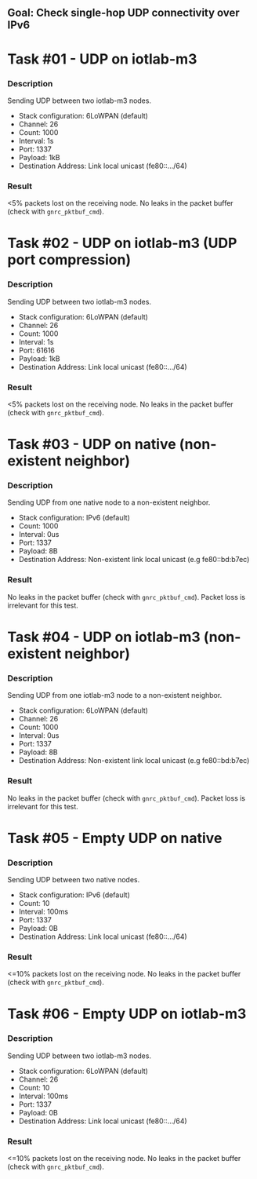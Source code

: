 ## Goal: Check single-hop UDP connectivity over IPv6

Task #01 - UDP on iotlab-m3
===========================
### Description

Sending UDP between two iotlab-m3 nodes.
* Stack configuration:    6LoWPAN (default)
* Channel:                26
* Count:                  1000
* Interval:               1s
* Port:                   1337
* Payload:                1kB
* Destination Address:    Link local unicast (fe80::.../64)

### Result

<5% packets lost on the receiving node.
No leaks in the packet buffer (check with `gnrc_pktbuf_cmd`).

Task #02 - UDP on iotlab-m3 (UDP port compression)
==================================================
### Description

Sending UDP between two iotlab-m3 nodes.
* Stack configuration:    6LoWPAN (default)
* Channel:                26
* Count:                  1000
* Interval:               1s
* Port:                   61616
* Payload:                1kB
* Destination Address:    Link local unicast (fe80::.../64)

### Result

<5% packets lost on the receiving node.
No leaks in the packet buffer (check with `gnrc_pktbuf_cmd`).

Task #03 - UDP on native (non-existent neighbor)
================================================
### Description

Sending UDP from one native node to a non-existent neighbor.
* Stack configuration:    IPv6 (default)
* Count:                  1000
* Interval:               0us
* Port:                   1337
* Payload:                8B
* Destination Address:    Non-existent link local unicast (e.g fe80::bd:b7ec)

### Result

No leaks in the packet buffer (check with `gnrc_pktbuf_cmd`).
Packet loss is irrelevant for this test.

Task #04 - UDP on iotlab-m3 (non-existent neighbor)
===================================================
### Description

Sending UDP from one iotlab-m3 node to a non-existent neighbor.
* Stack configuration:    6LoWPAN (default)
* Channel:                26
* Count:                  1000
* Interval:               0us
* Port:                   1337
* Payload:                8B
* Destination Address:    Non-existent link local unicast (e.g fe80::bd:b7ec)

### Result

No leaks in the packet buffer (check with `gnrc_pktbuf_cmd`).
Packet loss is irrelevant for this test.

Task #05 - Empty UDP on native
==============================
### Description

Sending UDP between two native nodes.
* Stack configuration:    IPv6 (default)
* Count:                  10
* Interval:               100ms
* Port:                   1337
* Payload:                0B
* Destination Address:    Link local unicast (fe80::.../64)

### Result

<=10% packets lost on the receiving node.
No leaks in the packet buffer (check with `gnrc_pktbuf_cmd`).

Task #06 - Empty UDP on iotlab-m3
=================================
### Description

Sending UDP between two iotlab-m3 nodes.
* Stack configuration:    6LoWPAN (default)
* Channel:                26
* Count:                  10
* Interval:               100ms
* Port:                   1337
* Payload:                0B
* Destination Address:    Link local unicast (fe80::.../64)

### Result

<=10% packets lost on the receiving node.
No leaks in the packet buffer (check with `gnrc_pktbuf_cmd`).
